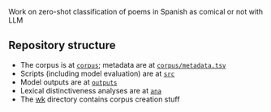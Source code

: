 Work on zero-shot classification of poems in Spanish as comical or not with LLM

## Repository structure

- The corpus is at [`corpus`](./corpus); metadata are at [`corpus/metadata.tsv`](./corpus/metadata.tsv)
- Scripts (including model evaluation) are at [`src`](./src)
- Model outputs are at [`outputs`](./outputs)
- Lexical distinctiveness analyses are at [`ana`](./ana)
- The [wk](./wk) directory contains corpus creation stuff
